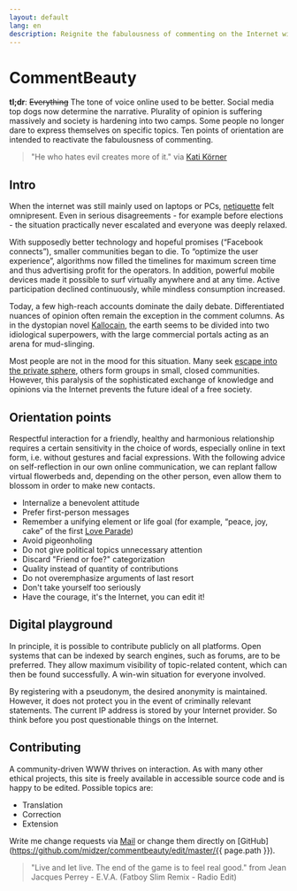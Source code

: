 ```yaml
---
layout: default
lang: en
description: Reignite the fabulousness of commenting on the Internet with ten points of reference
---
```

# CommentBeauty

**tl;dr**: ~~Everything~~ The tone of voice online used to be better. Social media top dogs now determine the narrative. Plurality of opinion is suffering massively and society is hardening into two camps. Some people no longer dare to express themselves on specific topics. Ten points of orientation are intended to reactivate the fabulousness of commenting.

> "He who hates evil creates more of it." via [Kati Körner](https://katikoerner.de/toxische-menschen/)

## Intro

When the internet was still mainly used on laptops or PCs, [netiquette](https://en.wikipedia.org/wiki/Etiquette_in_technology) felt omnipresent. Even in serious disagreements - for example before elections - the situation practically never escalated and everyone was deeply relaxed.

With supposedly better technology and hopeful promises (“Facebook connects”), smaller communities began to die. To “optimize the user experience”, algorithms now filled the timelines for maximum screen time and thus advertising profit for the operators. In addition, powerful mobile devices made it possible to surf virtually anywhere and at any time. Active participation declined continuously, while mindless consumption increased.

Today, a few high-reach accounts dominate the daily debate. Differentiated nuances of opinion often remain the exception in the comment columns. As in the dystopian novel [Kallocain](https://en.wikipedia.org/wiki/Kallocain), the earth seems to be divided into two idiological superpowers, with the large commercial portals acting as an arena for mud-slinging.

Most people are not in the mood for this situation. Many seek [escape into the private sphere](https://en.wikipedia.org/wiki/Biedermeier), others form groups in small, closed communities. However, this paralysis of the sophisticated exchange of knowledge and opinions via the Internet prevents the future ideal of a free society.

## Orientation points

Respectful interaction for a friendly, healthy and harmonious relationship requires a certain sensitivity in the choice of words, especially online in text form, i.e. without gestures and facial expressions. With the following advice on self-reflection in our own online communication, we can replant fallow virtual flowerbeds and, depending on the other person, even allow them to blossom in order to make new contacts.

* Internalize a benevolent attitude
* Prefer first-person messages
* Remember a unifying element or life goal (for example, “peace, joy, cake” of the first [Love Parade](https://en.wikipedia.org/wiki/Love_Parade))
* Avoid pigeonholing
* Do not give political topics unnecessary attention
* Discard "Friend or foe?" categorization
* Quality instead of quantity of contributions
* Do not overemphasize arguments of last resort
* Don't take yourself too seriously
* Have the courage, it's the Internet, you can edit it!

## Digital playground

In principle, it is possible to contribute publicly on all platforms. Open systems that can be indexed by search engines, such as forums, are to be preferred. They allow maximum visibility of topic-related content, which can then be found successfully. A win-win situation for everyone involved.

By registering with a pseudonym, the desired anonymity is maintained. However, it does not protect you in the event of criminally relevant statements. The current IP address is stored by your Internet provider. So think before you post questionable things on the Internet.

## Contributing

A community-driven WWW thrives on interaction. As with many other ethical projects, this site is freely available in accessible source code and is happy to be edited. Possible topics are:

* Translation
* Correction
* Extension

Write me change requests via [Mail](https://midzer.de/contact) or change them directly on [GitHub](https://github.com/midzer/commentbeauty/edit/master/{{ page.path }}).

> "Live and let live. The end of the game is to feel real good." from Jean Jacques Perrey - E.V.A. (Fatboy Slim Remix - Radio Edit)
